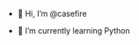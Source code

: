 - 👋 Hi, I’m @casefire

- 🌱 I’m currently learning Python

<!---
casefire/casefire is a ✨ special ✨ repository because its `README.md` (this file) appears on your GitHub profile.
You can click the Preview link to take a look at your changes.
--->

